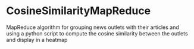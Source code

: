 # CosineSimilarityMapReduce
MapReduce algorithm for grouping news outlets with their articles and using a python script to compute the cosine similarity between the outlets and display in a heatmap
